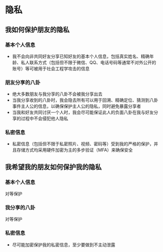 # 隐私
## 我如何保护朋友的隐私
### 基本个人信息
- 我不会向非共同好友分享已知好友的基本个人信息，包括真实姓名、精确年龄、私人联系方式（包括但不限于微信、QQ、电话号码等通常不对外公开的账号）等可被用于社会工程学攻击的信息

### 朋友分享的八卦
- 绝大多数朋友与我分享的八卦不会被我分享出去
- 当我分享收到的八卦时，我会隐去所有可以用于回溯、精确定位、猜测到八卦事件主人公的信息，以确保保护主人公的隐私，同时避免暴露分享者
- 当我和好友共同讨厌一个人时，我会尽可能保证此人的负面八卦在我与好友分享的过程中不会侵犯他人隐私

### 私密信息
- 私密信息（包括但不限于私密照片、视频、密码等）受到我的严格的保护，并且存储方式均采用硬件加密为主的多步验证（MFA）来确保安全

## 我希望我的朋友如何保护我的隐私
### 基本个人信息
对等保护

### 我分享的八卦
对等保护

### 私密信息
- 尽可能加密保护我的私密信息，至少要做到不主动泄露
